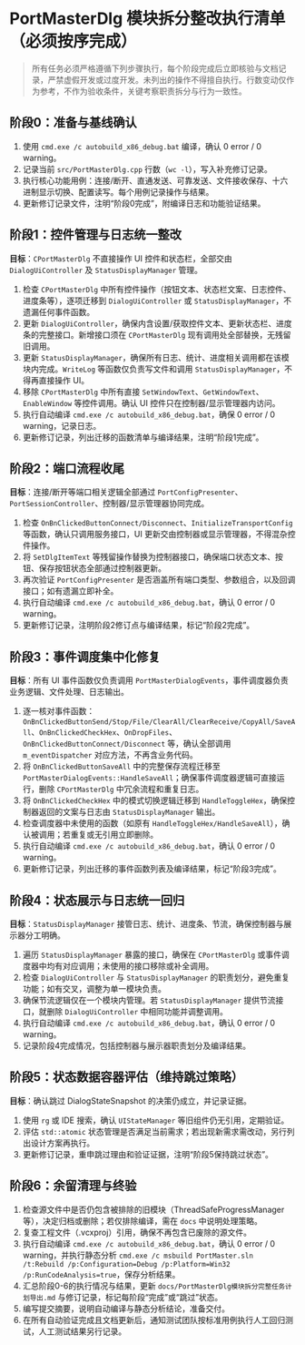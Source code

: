 # PortMasterDlg 模块拆分整改执行清单（必须按序完成）

> 所有任务必须严格遵循下列步骤执行，每个阶段完成后立即核验与文档记录，严禁虚假开发或过度开发。未列出的操作不得擅自执行。行数变动仅作为参考，不作为验收条件，关键考察职责拆分与行为一致性。

## 阶段0：准备与基线确认
1. 使用 `cmd.exe /c autobuild_x86_debug.bat` 编译，确认 0 error / 0 warning。
2. 记录当前 `src/PortMasterDlg.cpp` 行数（`wc -l`），写入补充修订记录。
3. 执行核心功能用例：连接/断开、直通发送、可靠发送、文件接收保存、十六进制显示切换、配置读写。每个用例记录操作与结果。
4. 更新修订记录文件，注明“阶段0完成”，附编译日志和功能验证结果。

## 阶段1：控件管理与日志统一整改
**目标**：`CPortMasterDlg` 不直接操作 UI 控件和状态栏，全部交由 `DialogUiController` 及 `StatusDisplayManager` 管理。

1. 检查 `CPortMasterDlg` 中所有控件操作（按钮文本、状态栏文案、日志控件、进度条等），逐项迁移到 `DialogUiController` 或 `StatusDisplayManager`，不遗漏任何事件函数。
2. 更新 `DialogUiController`，确保内含设置/获取控件文本、更新状态栏、进度条的完整接口。新增接口须在 `CPortMasterDlg` 现有调用处全部替换，无残留旧调用。
3. 更新 `StatusDisplayManager`，确保所有日志、统计、进度相关调用都在该模块内完成。`WriteLog` 等函数仅负责写文件和调用 `StatusDisplayManager`，不得再直接操作 UI。
4. 移除 `CPortMasterDlg` 中所有直接 `SetWindowText`、`GetWindowText`、`EnableWindow` 等控件调用。确认 UI 控件只在控制器/显示管理器内访问。
5. 执行自动编译 `cmd.exe /c autobuild_x86_debug.bat`，确保 0 error / 0 warning，记录日志。
6. 更新修订记录，列出迁移的函数清单与编译结果，注明“阶段1完成”。

## 阶段2：端口流程收尾
**目标**：连接/断开等端口相关逻辑全部通过 `PortConfigPresenter`、`PortSessionController`、控制器/显示管理器协同完成。

1. 检查 `OnBnClickedButtonConnect/Disconnect`、`InitializeTransportConfig` 等函数，确认只调用服务接口，UI 更新交由控制器或显示管理器，不得混杂控件操作。
2. 将 `SetDlgItemText` 等残留操作替换为控制器接口，确保端口状态文本、按钮、保存按钮状态全部通过控制器更新。
3. 再次验证 `PortConfigPresenter` 是否涵盖所有端口类型、参数组合，以及回调接口；如有遗漏立即补全。
4. 执行自动编译 `cmd.exe /c autobuild_x86_debug.bat`，确认 0 error / 0 warning。
5. 更新修订记录，注明阶段2修订点与编译结果，标记“阶段2完成”。

## 阶段3：事件调度集中化修复
**目标**：所有 UI 事件函数仅负责调用 `PortMasterDialogEvents`，事件调度器负责业务逻辑、文件处理、日志输出。

1. 逐一核对事件函数：`OnBnClickedButtonSend/Stop/File/ClearAll/ClearReceive/CopyAll/SaveAll`、`OnBnClickedCheckHex`、`OnDropFiles`、`OnBnClickedButtonConnect/Disconnect` 等，确认全部调用 `m_eventDispatcher` 对应方法，不再含业务代码。
2. 将 `OnBnClickedButtonSaveAll` 中的完整保存流程迁移至 `PortMasterDialogEvents::HandleSaveAll`；确保事件调度器逻辑可直接运行，删除 `CPortMasterDlg` 中冗余流程和重复日志。
3. 将 `OnBnClickedCheckHex` 中的模式切换逻辑迁移到 `HandleToggleHex`，确保控制器返回的文案与日志由 `StatusDisplayManager` 输出。
4. 检查调度器中未使用的函数（如原有 `HandleToggleHex/HandleSaveAll`），确认被调用；若重复或无引用立即删除。
5. 执行自动编译 `cmd.exe /c autobuild_x86_debug.bat`，确认 0 error / 0 warning。
6. 更新修订记录，列出迁移的事件函数列表及编译结果，标记“阶段3完成”。

## 阶段4：状态展示与日志统一回归
**目标**：`StatusDisplayManager` 接管日志、统计、进度条、节流，确保控制器与展示器分工明确。

1. 遍历 `StatusDisplayManager` 暴露的接口，确保在 `CPortMasterDlg` 或事件调度器中均有对应调用；未使用的接口移除或补全调用。
2. 检查 `DialogUiController` 与 `StatusDisplayManager` 的职责划分，避免重复功能；如有交叉，调整为单一模块负责。
3. 确保节流逻辑仅在一个模块内管理。若 `StatusDisplayManager` 提供节流接口，就删除 `DialogUiController` 中相同功能并调整调用。
4. 执行自动编译 `cmd.exe /c autobuild_x86_debug.bat`，确认 0 error / 0 warning。
5. 记录阶段4完成情况，包括控制器与展示器职责划分及编译结果。

## 阶段5：状态数据容器评估（维持跳过策略）
**目标**：确认跳过 DialogStateSnapshot 的决策仍成立，并记录证据。

1. 使用 `rg` 或 IDE 搜索，确认 `UIStateManager` 等旧组件仍无引用，定期验证。
2. 评估 `std::atomic` 状态管理是否满足当前需求；若出现新需求需改动，另行列出设计方案再执行。
3. 更新修订记录，重申跳过理由和验证证据，注明“阶段5保持跳过状态”。

## 阶段6：余留清理与终验
1. 检查源文件中是否仍包含被排除的旧模块（ThreadSafeProgressManager 等），决定归档或删除；若仅排除编译，需在 `docs` 中说明处理策略。
2. 复查工程文件（.vcxproj）引用，确保不再包含已废除的源文件。
3. 执行自动编译 `cmd.exe /c autobuild_x86_debug.bat`，确认 0 error / 0 warning，并执行静态分析 `cmd.exe /c msbuild PortMaster.sln /t:Rebuild /p:Configuration=Debug /p:Platform=Win32 /p:RunCodeAnalysis=true`，保存分析结果。
4. 汇总阶段0-6的执行情况与结果，更新 `docs/PortMasterDlg模块拆分完整任务计划导出.md` 与修订记录，标记每阶段“完成”或“跳过”状态。
5. 编写提交摘要，说明自动编译与静态分析结论，准备交付。
6. 在所有自动验证完成且文档更新后，通知测试团队按标准用例执行人工回归测试，人工测试结果另行记录。

